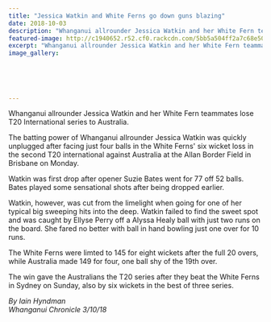 ```yaml
---
title: "Jessica Watkin and White Ferns go down guns blazing"
date: 2018-10-03
description: "Whanganui allrounder Jessica Watkin and her White Fern teammates lose T20 International series to Australia..."
featured-image: http://c1940652.r52.cf0.rackcdn.com/5bb5a504ff2a7c68e50000ce/Jess-Watkins-Chron-18-Aug-self.gif
excerpt: "Whanganui allrounder Jessica Watkin and her White Fern teammates lose T20 International series to Australia."
image_gallery:
    
    
    
    
    
---
```


<p><span>Whanganui allrounder Jessica Watkin and her White Fern teammates lose T20 International series to Australia.</span></p>
<p class="element element-paragraph">The batting power of Whanganui allrounder Jessica Watkin was quickly unplugged after facing just four balls in the White Ferns' six wicket loss in the second T20 international against Australia at the Allan Border Field in Brisbane on Monday.</p>
<p class="element element-paragraph">Watkin was first drop after opener Suzie Bates went for 77 off 52 balls. Bates played some sensational shots after being dropped earlier.</p>
<p class="element element-paragraph">Watkin, however, was cut from the limelight when going for one of her typical big sweeping hits into the deep. Watkin failed to find the sweet spot and was caught by Ellyse Perry off a Alyssa Healy ball with just two runs on the board. She fared no better with ball in hand bowling just one over for 10 runs.</p>
<p class="element element-paragraph">The White Ferns were limted to 145 for eight wickets after the full 20 overs, while Australia made 149 for four, one ball shy of the 19th over.</p>
<p class="element element-paragraph"><span>The win gave the Australians the T20 series after they beat the White Ferns in Sydney on Sunday, also by six wickets in the best of three series.</span></p>
<p class="element element-paragraph"><em>By Iain Hyndman</em><br /><em>Whanganui Chronicle 3/10/18</em></p>

